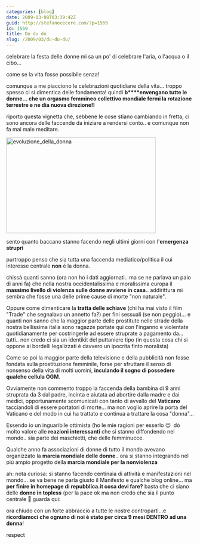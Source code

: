 ```yaml
---
categories: [blog]
date: 2009-03-08T03:39:42Z
guid: http://stefanocecere.com/?p=1569
id: 1569
title: Du du du
slug: /2009/03/du-du-du/
---
```


celebrare la festa delle donne mi sa un po' di celebrare l'aria, o l'acqua o il cibo…

come se la vita fosse possibile senza!

comunque a me piacciono le celebrazioni quotidiane della vita… troppo spesso ci si dimentica delle fondamenta! quindi **b****envengano tutte le donne… che un orgasmo femmineo collettivo mondiale fermi la rotazione terrestre e ne dia nuova direzione!!**

riporto questa vignetta che, sebbene le cose stiano cambiando in fretta, ci sono ancora delle faccende da iniziare a rendersi conto.. e comunque non fa mai male meditare.

<img class="aligncenter size-full wp-image-1570" title="evoluzione_della_donna" src="http://stefanocecere.com/wp-content/uploads/sites/3/2009/03/evoluzione_della_donna.jpg" alt="evoluzione_della_donna" width="400" height="256" srcset="http://stefanocecere.com/wp-content/uploads/sites/3/2009/03/evoluzione_della_donna.jpg 400w, http://stefanocecere.com/wp-content/uploads/sites/3/2009/03/evoluzione_della_donna-300x192.jpg 300w" sizes="(max-width: 400px) 100vw, 400px" />

sento quanto baccano stanno facendo negli ultimi giorni con l'**emergenza strupri**

purtroppo penso che sia tutta una faccenda mediatico/politica il cui interesse centrale **non** è la donna.

chissà quanti sanno (ora non ho i dati aggiornati.. ma se ne parlava un paio di anni fa) che nella nostra occidentalissima e moralissima europa il **massimo livello di violenza sulle donne avviene in casa**.. addirittura mi sembra che fosse una delle prime cause di morte "non naturale".

Oppure come dimenticare la **tratta delle schiave** (chi ha mai visto il film "Trade" che segnalavo un annetto fa?) per fini sessuali (se non peggio)… e quanti non sanno che la maggior parte delle prostitute nelle strade della nostra bellissima italia sono ragazze portate qui con l'inganno e violentate quotidianamente per costringerle ad essere struprate a pagamento da… tutti.. non credo ci sia un identikit del puttaniere tipo (in questa cosa chi si oppone ai bordelli legalizzati è davvero un ipocrita finto moralista)

Come se poi la maggior parte della televisione e della pubblicità non fosse fondata sulla prostituzione femminile, forse per sfruttare il senso di nonsenso della vita di molti uomini, **inculando il sogno di possedere qualche cellula OGM**.

Ovviamente non commento troppo la faccenda della bambina di 9 anni struprata da 3 dal padre, incinta e aiutata ad abortire dalla madre e dai medici, opportunamente scomunicati con tanto di avvallo del **Vaticano** tacciandoli di essere portatori di morte… ma non voglio aprire la porta del Vaticano e del modo in cui ha trattato e continua a trattare la cosa "donna"…

Essendo io un inguaribile ottimista (ho le mie ragioni per esserlo 😉  dò molto valore alle **reazioni interessanti** che si stanno diffondendo nel mondo.. sia parte dei maschietti, che delle femminucce.

Qualche anno fa associazioni di donne di tutto il mondo avevano organizzato la **marcia mondiale delle donne**.. ora si stanno integrando nel più ampio progetto della **marcia mondiale per la nonviolenza**

ah: nota curiosa: si stanno facendo centinaia di attività e manifestazioni nel mondo… se va bene ne parla giusto il Manifesto e qualche blog online… ma **per finire in homepage di repubblica.it cosa devi fare?** basta che ci siano delle **donne in topless** (per la pace ok ma non credo che sia il punto centrale 🙂 guarda qui:

ora chiudo con un forte abbraccio a tutte le nostre controparti…e **ricordiamoci che ognuno di noi è stato per circa 9 mesi DENTRO ad una donna**!

respect